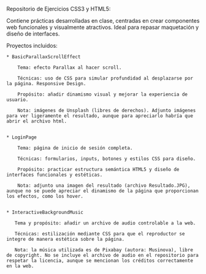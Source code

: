 Repositorio de Ejercicios CSS3 y HTML5:

Contiene prácticas desarrolladas en clase, centradas en crear componentes web funcionales y visualmente atractivos. Ideal para repasar maquetación y diseño de interfaces.


Proyectos incluidos:

    * BasicParallaxScrollEffect

        Tema: efecto Parallax al hacer scroll.

        Técnicas: uso de CSS para simular profundidad al desplazarse por la página. Responsive Design.

        Propósito: añadir dinamismo visual y mejorar la experiencia de usuario.

        Nota: imágenes de Unsplash (libres de derechos). Adjunto imágenes para ver ligeramente el resultado, aunque para apreciarlo habría que abrir el archivo html.
        

    * LoginPage

        Tema: página de inicio de sesión completa.

        Técnicas: formularios, inputs, botones y estilos CSS para diseño.

        Propósito: practicar estructura semántica HTML5 y diseño de interfaces funcionales y estéticas.
        
        Nota: adjunto una imagen del resultado (archivo Resultado.JPG), aunque no se puede apreciar el dinamismo de la página que proporcionan los efectos, como los hover.


    * InteractiveBackgroundMusic

       Tema y propósito: añadir un archivo de audio controlable a la web.

       Técnicas: estilización mediante CSS para que el reproductor se integre de manera estética sobre la página.

       Nota: la música utilizada es de Pixabay (autora: Musinova), libre de copyright. No se incluye el archivo de audio en el repositorio para respetar la licencia, aunque se mencionan los créditos correctamente en la web.
